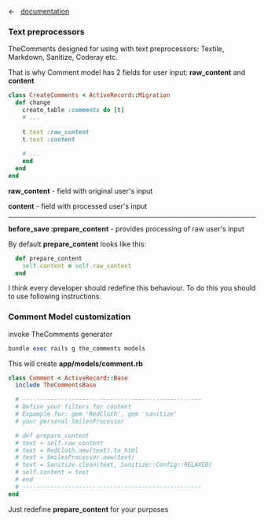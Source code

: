 &larr; &nbsp; [documentation](documentation.md)

### Text preprocessors

TheComments designed for using with text preprocessors: Textile, Markdown, Sanitize, Coderay etc.

That is why Comment model has 2 fields for user input: **raw_content** and **content**

```ruby
class CreateComments < ActiveRecord::Migration
  def change
    create_table :comments do |t|
    # ...
    
    t.text :raw_content
    t.text :content
      
    # ...
    end
  end
end
```

**raw_content** - field with original user's input

**content** - field with processed user's input

<hr>

**before_save :prepare_content** - provides processing of raw user's input

By default **prepare_content** looks like this:

```ruby
  def prepare_content
    self.content = self.raw_content
  end
```

I think every developer should redefine this behaviour. To do this you should to use following instructions.

### Comment Model customization

invoke TheComments generator

```ruby
bundle exec rails g the_comments models
```

This will create **app/models/comment.rb**

```ruby
class Comment < ActiveRecord::Base
  include TheCommentsBase

  # ---------------------------------------------------
  # Define your filters for content
  # Expample for: gem 'RedCloth', gem 'sanitize'
  # your personal SmilesProcessor

  # def prepare_content
  # text = self.raw_content
  # text = RedCloth.new(text).to_html
  # text = SmilesProcessor.new(text)
  # text = Sanitize.clean(text, Sanitize::Config::RELAXED)
  # self.content = text
  # end
  # ---------------------------------------------------
end
```

Just redefine **prepare_content** for your purposes

